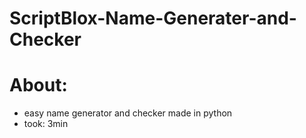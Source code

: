 # ScriptBlox-Name-Generater-and-Checker
# About:
- easy name generator and checker made in python
- took: 3min
